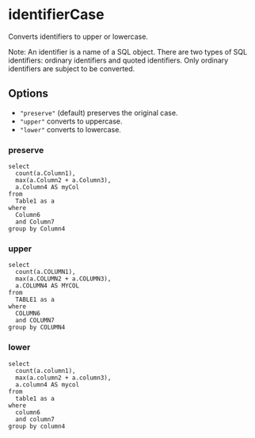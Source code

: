 # identifierCase

Converts identifiers to upper or lowercase.

Note: An identifier is a name of a SQL object.
There are two types of SQL identifiers: ordinary identifiers and quoted identifiers.
Only ordinary identifiers are subject to be converted.

## Options

- `"preserve"` (default) preserves the original case.
- `"upper"` converts to uppercase.
- `"lower"` converts to lowercase.

### preserve

```
select
  count(a.Column1),
  max(a.Column2 + a.Column3),
  a.Column4 AS myCol
from
  Table1 as a
where
  Column6
  and Column7
group by Column4
```

### upper

```
select
  count(a.COLUMN1),
  max(a.COLUMN2 + a.COLUMN3),
  a.COLUMN4 AS MYCOL
from
  TABLE1 as a
where
  COLUMN6
  and COLUMN7
group by COLUMN4
```

### lower

```
select
  count(a.column1),
  max(a.column2 + a.column3),
  a.column4 AS mycol
from
  table1 as a
where
  column6
  and column7
group by column4
```
